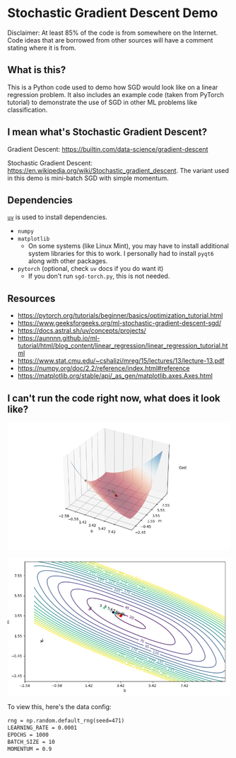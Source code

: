 # Stochastic Gradient Descent Demo

Disclaimer: At least 85% of the code is from somewhere on the Internet. Code ideas that are borrowed from other sources will have a comment stating where it is from.

## What is this?

This is a Python code used to demo how SGD would look like on a linear regression problem. It also includes an example code (taken from PyTorch tutorial) to demonstrate the use of SGD in other ML problems like classification.

## I mean what's Stochastic Gradient Descent?

Gradient Descent: https://builtin.com/data-science/gradient-descent

Stochastic Gradient Descent: https://en.wikipedia.org/wiki/Stochastic_gradient_descent. The variant used in this demo is mini-batch SGD with simple momentum.

## Dependencies

[`uv`](https://docs.astral.sh/uv/) is used to install dependencies.

- `numpy`
- `matplotlib`
    - On some systems (like Linux Mint), you may have to install additional system libraries for this to work. I personally had to install `pyqt6` along with other packages.
- `pytorch` (optional, check `uv` docs if you do want it)
    - If you don't run `sgd-torch.py`, this is not needed.

## Resources

- https://pytorch.org/tutorials/beginner/basics/optimization_tutorial.html
- https://www.geeksforgeeks.org/ml-stochastic-gradient-descent-sgd/
- https://docs.astral.sh/uv/concepts/projects/
- https://aunnnn.github.io/ml-tutorial/html/blog_content/linear_regression/linear_regression_tutorial.html
- https://www.stat.cmu.edu/~cshalizi/mreg/15/lectures/13/lecture-13.pdf
- https://numpy.org/doc/2.2/reference/index.html#reference
- https://matplotlib.org/stable/api/_as_gen/matplotlib.axes.Axes.html

## I can't run the code right now, what does it look like?

![Like this](assets/sample_graph.png "Like this")

![And like this](assets/sample_contour.png)

To view this, here's the data config:

```
rng = np.random.default_rng(seed=471)
LEARNING_RATE = 0.0001
EPOCHS = 1000
BATCH_SIZE = 10
MOMENTUM = 0.9
```
